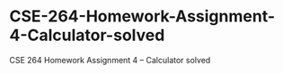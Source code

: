 # CSE-264-Homework-Assignment-4-Calculator-solved
CSE 264 Homework Assignment 4 – Calculator solved
